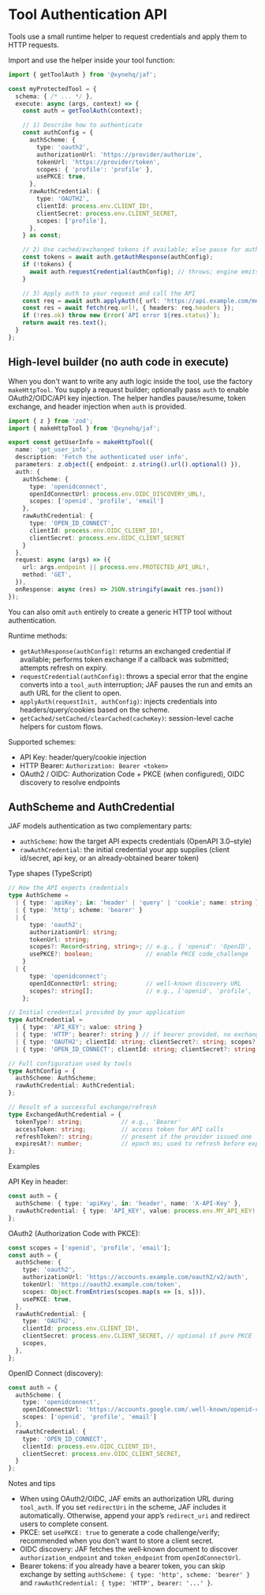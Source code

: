 # Tool Authentication API

Tools use a small runtime helper to request credentials and apply them to HTTP requests.

Import and use the helper inside your tool function:

```ts
import { getToolAuth } from '@xynehq/jaf';

const myProtectedTool = {
  schema: { /* ... */ },
  execute: async (args, context) => {
    const auth = getToolAuth(context);

    // 1) Describe how to authenticate
    const authConfig = {
      authScheme: {
        type: 'oauth2',
        authorizationUrl: 'https://provider/authorize',
        tokenUrl: 'https://provider/token',
        scopes: { 'profile': 'profile' },
        usePKCE: true,
      },
      rawAuthCredential: {
        type: 'OAUTH2',
        clientId: process.env.CLIENT_ID!,
        clientSecret: process.env.CLIENT_SECRET,
        scopes: ['profile'],
      },
    } as const;

    // 2) Use cached/exchanged tokens if available; else pause for auth
    const tokens = await auth.getAuthResponse(authConfig);
    if (!tokens) {
      await auth.requestCredential(authConfig); // throws; engine emits tool_auth
    }

    // 3) Apply auth to your request and call the API
    const req = await auth.applyAuth({ url: 'https://api.example.com/me', headers: {} }, authConfig);
    const res = await fetch(req.url!, { headers: req.headers });
    if (!res.ok) throw new Error(`API error ${res.status}`);
    return await res.text();
  }
};
```

## High-level builder (no auth code in execute)

When you don't want to write any auth logic inside the tool, use the factory `makeHttpTool`. You supply a request builder; optionally pass `auth` to enable OAuth2/OIDC/API key injection. The helper handles pause/resume, token exchange, and header injection when `auth` is provided.

```ts
import { z } from 'zod';
import { makeHttpTool } from '@xynehq/jaf';

export const getUserInfo = makeHttpTool({
  name: 'get_user_info',
  description: 'Fetch the authenticated user info',
  parameters: z.object({ endpoint: z.string().url().optional() }),
  auth: {
    authScheme: {
      type: 'openidconnect',
      openIdConnectUrl: process.env.OIDC_DISCOVERY_URL!,
      scopes: ['openid', 'profile', 'email']
    },
    rawAuthCredential: {
      type: 'OPEN_ID_CONNECT',
      clientId: process.env.OIDC_CLIENT_ID!,
      clientSecret: process.env.OIDC_CLIENT_SECRET
    }
  },
  request: async (args) => ({
    url: args.endpoint || process.env.PROTECTED_API_URL!,
    method: 'GET',
  }),
  onResponse: async (res) => JSON.stringify(await res.json())
});
```

You can also omit `auth` entirely to create a generic HTTP tool without authentication.

Runtime methods:
- `getAuthResponse(authConfig)`: returns an exchanged credential if available; performs token exchange if a callback was submitted; attempts refresh on expiry.
- `requestCredential(authConfig)`: throws a special error that the engine converts into a `tool_auth` interruption; JAF pauses the run and emits an auth URL for the client to open.
- `applyAuth(requestInit, authConfig)`: injects credentials into headers/query/cookies based on the scheme.
- `getCached/setCached/clearCached(cacheKey)`: session-level cache helpers for custom flows.

Supported schemes:
- API Key: header/query/cookie injection
- HTTP Bearer: `Authorization: Bearer <token>`
- OAuth2 / OIDC: Authorization Code + PKCE (when configured), OIDC discovery to resolve endpoints

## AuthScheme and AuthCredential

JAF models authentication as two complementary parts:

- `authScheme`: how the target API expects credentials (OpenAPI 3.0–style)
- `rawAuthCredential`: the initial credential your app supplies (client id/secret, api key, or an already‑obtained bearer token)

Type shapes (TypeScript)

```ts
// How the API expects credentials
type AuthScheme =
  | { type: 'apiKey'; in: 'header' | 'query' | 'cookie'; name: string }
  | { type: 'http'; scheme: 'bearer' }
  | {
      type: 'oauth2';
      authorizationUrl: string;
      tokenUrl: string;
      scopes?: Record<string, string>; // e.g., { 'openid': 'OpenID', 'email': 'Email' }
      usePKCE?: boolean;               // enable PKCE code_challenge
    }
  | {
      type: 'openidconnect';
      openIdConnectUrl: string;        // well-known discovery URL
      scopes?: string[];               // e.g., ['openid', 'profile', 'email']
    };

// Initial credential provided by your application
type AuthCredential =
  | { type: 'API_KEY'; value: string }
  | { type: 'HTTP'; bearer?: string } // if bearer provided, no exchange is needed
  | { type: 'OAUTH2'; clientId: string; clientSecret?: string; scopes?: string[] }
  | { type: 'OPEN_ID_CONNECT'; clientId: string; clientSecret?: string; issuer?: string; scopes?: string[] };

// Full configuration used by tools
type AuthConfig = {
  authScheme: AuthScheme;
  rawAuthCredential: AuthCredential;
};

// Result of a successful exchange/refresh
type ExchangedAuthCredential = {
  tokenType?: string;           // e.g., 'Bearer'
  accessToken: string;          // access token for API calls
  refreshToken?: string;        // present if the provider issued one
  expiresAt?: number;           // epoch ms; used to refresh before expiry
};
```

Examples

API Key in header:

```ts
const auth = {
  authScheme: { type: 'apiKey', in: 'header', name: 'X-API-Key' },
  rawAuthCredential: { type: 'API_KEY', value: process.env.MY_API_KEY! }
};
```

OAuth2 (Authorization Code with PKCE):

```ts
const scopes = ['openid', 'profile', 'email'];
const auth = {
  authScheme: {
    type: 'oauth2',
    authorizationUrl: 'https://accounts.example.com/oauth2/v2/auth',
    tokenUrl: 'https://oauth2.example.com/token',
    scopes: Object.fromEntries(scopes.map(s => [s, s])),
    usePKCE: true,
  },
  rawAuthCredential: {
    type: 'OAUTH2',
    clientId: process.env.CLIENT_ID!,
    clientSecret: process.env.CLIENT_SECRET, // optional if pure PKCE
    scopes,
  },
};
```

OpenID Connect (discovery):

```ts
const auth = {
  authScheme: {
    type: 'openidconnect',
    openIdConnectUrl: 'https://accounts.google.com/.well-known/openid-configuration',
    scopes: ['openid', 'profile', 'email']
  },
  rawAuthCredential: {
    type: 'OPEN_ID_CONNECT',
    clientId: process.env.OIDC_CLIENT_ID!,
    clientSecret: process.env.OIDC_CLIENT_SECRET,
  }
};
```

Notes and tips
- When using OAuth2/OIDC, JAF emits an authorization URL during `tool_auth`. If you set `redirectUri` in the scheme, JAF includes it automatically. Otherwise, append your app’s `redirect_uri` and redirect users to complete consent.
- PKCE: set `usePKCE: true` to generate a code challenge/verify; recommended when you don’t want to store a client secret.
- OIDC discovery: JAF fetches the well‑known document to discover `authorization_endpoint` and `token_endpoint` from `openIdConnectUrl`.
- Bearer tokens: if you already have a bearer token, you can skip exchange by setting `authScheme: { type: 'http', scheme: 'bearer' }` and `rawAuthCredential: { type: 'HTTP', bearer: '...' }`.
